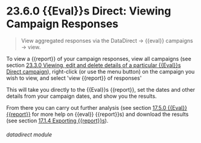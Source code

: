 # 23.6.0    {{Eval}}s Direct: Viewing Campaign Responses

> View aggregated responses via the DataDirect -> {{eval}} campaigns -> view. 

To view a {{report}} of your campaign responses, view all campaigns (see section [23.3.0  Viewing, edit and delete details of a particular {{Eval}}s Direct campaign](/help/index/p/23.3.0)), right-click (or use the menu button) on the campaign you wish to view, and select 'view {{report}} of responses'

This will take you directly to the {{Eval}}s {{report}}, set the dates and other details from your campaign dates, and show you the results.

From there you can carry out further analysis (see section [17.5.0  {{Eval}} {{report}}](/help/index/p/17.5.0) for more help on {{eval}} {{report}}s) and download the results (see section [17.1.4  Exporting {{report}}s](/help/index/p/17.1.4)). 

###### datadirect module

